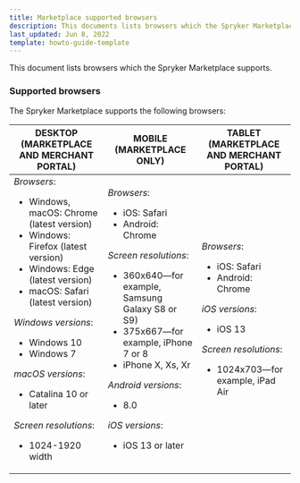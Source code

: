 ```yaml
---
title: Marketplace supported browsers
description: This documents lists browsers which the Spryker Marketplace supports.
last_updated: Jun 8, 2022
template: howto-guide-template
---
```


This document lists browsers which the Spryker Marketplace supports.

### Supported browsers

The Spryker Marketplace supports the following browsers:

| DESKTOP (MARKETPLACE AND MERCHANT PORTAL) | MOBILE (MARKETPLACE ONLY) | TABLET (MARKETPLACE AND MERCHANT PORTAL) |
| --- | --- | --- |
| *Browsers*: <ul><li> Windows, macOS: Chrome (latest version)</li> <li>Windows: Firefox (latest version)</li><li>Windows: Edge (latest version)</li><li>macOS: Safari (latest version)</li></ul> *Windows versions*:<ul><li>Windows 10</li><li>Windows 7</li></ul>*macOS versions*:<ul><li> Catalina 10 or later</li></ul>*Screen resolutions*:<ul><li>1024-1920 width</li></ul> | *Browsers*: <ul><li>iOS: Safari</li><li>Android: Chrome</li></ul>*Screen resolutions*:<ul><li>360x640—for example, Samsung Galaxy S8 or S9)</li><li>375x667—for example, iPhone 7 or 8</li><li>iPhone X, Xs, Xr</li></ul>*Android versions*:<ul><li>8.0</li></ul>*iOS versions*:<ul><li>iOS 13 or later</li></ul> | *Browsers*: <ul><li>iOS: Safari</li><li>Android: Chrome</li></ul>*iOS versions*:<ul><li>iOS 13</li></ul>*Screen resolutions*:<ul><li>1024x703—for example, iPad Air</li></ul> |

